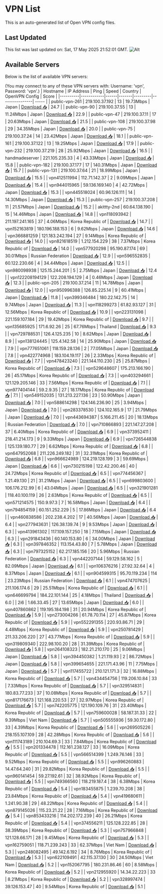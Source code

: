 # VPN List

This is an auto-generated list of Open VPN config files.

## Last Updated

This list was last updated on: Sat, 17 May 2025 21:52:01 GMT.
![Alt](https://repobeats.axiom.co/api/embed/186b98318ef1479477931607c1ad7d823f12451f.svg "Repobeats analytics image")

## Available Servers

Below is the list of available VPN servers:

(You may connect to any of these VPN servers with: Username: 'vpn', Password: 'vpn'.)
| Hostname | IP Address | Ping | Speed | Country | OpenVPN Config | Score |
|----------|------------|------|-------|---------|----------------| ----- |
| public-vpn-261 | 219.100.37.192 | 13 | 19.73Mbps | Japan | [Download 📥](./configs/server_0_JP.ovpn) | 24.7 |
| public-vpn-90 | 219.100.37.55 | 13 | 11.24Mbps | Japan | [Download 📥](./configs/server_1_JP.ovpn) | 22.9 |
| public-vpn-47 | 219.100.37.11 | 17 | 20.63Mbps | Japan | [Download 📥](./configs/server_2_JP.ovpn) | 21.5 |
| public-vpn-108 | 219.100.37.98 | 29 | 34.35Mbps | Japan | [Download 📥](./configs/server_3_JP.ovpn) | 20.0 |
| public-vpn-75 | 219.100.37.24 | 14 | 23.42Mbps | Japan | [Download 📥](./configs/server_4_JP.ovpn) | 18.1 |
| public-vpn-161 | 219.100.37.122 | 13 | 19.25Mbps | Japan | [Download 📥](./configs/server_5_JP.ovpn) | 17.9 |
| public-vpn-232 | 219.100.37.219 | 28 | 25.92Mbps | Japan | [Download 📥](./configs/server_6_JP.ovpn) | 16.5 |
| handmadeserver | 221.105.235.33 | 4 | 43.33Mbps | Japan | [Download 📥](./configs/server_7_JP.ovpn) | 15.8 |
| public-vpn-182 | 219.100.37.177 | 17 | 140.31Mbps | Japan | [Download 📥](./configs/server_8_JP.ovpn) | 15.7 |
| public-vpn-131 | 219.100.37.64 | 21 | 18.99Mbps | Japan | [Download 📥](./configs/server_9_JP.ovpn) | 15.5 |
| vpn412511994 | 112.71.142.37 | 2 | 9.09Mbps | Japan | [Download 📥](./configs/server_10_JP.ovpn) | 15.4 |
| vpn944015965 | 59.136.169.140 | 4 | 42.72Mbps | Japan | [Download 📥](./configs/server_11_JP.ovpn) | 15.3 |
| vpn445518024 | 60.96.126.111 | 14 | 14.30Mbps | Japan | [Download 📥](./configs/server_12_JP.ovpn) | 15.3 |
| public-vpn-257 | 219.100.37.208 | 11 | 21.57Mbps | Japan | [Download 📥](./configs/server_13_JP.ovpn) | 15.2 |
| akittty-2nd | 60.64.138.190 | 15 | 14.46Mbps | Japan | [Download 📥](./configs/server_14_JP.ovpn) | 14.8 |
| vpn118093942 | 211.197.241.165 | 37 | 4.06Mbps | Korea Republic of | [Download 📥](./configs/server_15_KR.ovpn) | 14.7 |
| vpn152163819 | 180.196.188.153 | 6 | 9.62Mbps | Japan | [Download 📥](./configs/server_16_JP.ovpn) | 14.6 |
| vpn366881259 | 121.183.242.194 | 27 | 9.14Mbps | Korea Republic of | [Download 📥](./configs/server_17_KR.ovpn) | 14.0 |
| vpn821618519 | 1.212.154.229 | 38 | 7.37Mbps | Korea Republic of | [Download 📥](./configs/server_18_KR.ovpn) | 14.0 |
| vpn577920298 | 95.190.87.174 | 69 | 30.01Mbps | Russian Federation | [Download 📥](./configs/server_19_RU.ovpn) | 12.9 |
| vpn596552835 | 60.122.230.66 | 4 | 34.44Mbps | Japan | [Download 📥](./configs/server_20_JP.ovpn) | 12.5 |
| vpn980098938 | 125.15.244.201 | 5 | 2.75Mbps | Japan | [Download 📥](./configs/server_21_JP.ovpn) | 12.4 |
| vpn122208194129 | 122.208.194.129 | 4 | 0.46Mbps | Japan | [Download 📥](./configs/server_22_JP.ovpn) | 12.3 |
| public-vpn-205 | 219.100.37.214 | 11 | 14.78Mbps | Japan | [Download 📥](./configs/server_23_JP.ovpn) | 12.0 |
| vpn950996388 | 126.85.225.14 | 9 | 60.41Mbps | Japan | [Download 📥](./configs/server_24_JP.ovpn) | 11.8 |
| vpn399346484 | 180.22.142.75 | 14 | 9.74Mbps | Japan | [Download 📥](./configs/server_25_JP.ovpn) | 11.3 |
| vpn118299273 | 61.82.93.127 | 31 | 12.56Mbps | Korea Republic of | [Download 📥](./configs/server_26_KR.ovpn) | 10.9 |
| vpn223131098 | 221.159.107.184 | 29 | 19.42Mbps | Korea Republic of | [Download 📥](./configs/server_27_KR.ovpn) | 9.7 |
| vpn135685925 | 171.6.92.26 | 25 | 67.76Mbps | Thailand | [Download 📥](./configs/server_28_TH.ovpn) | 9.3 |
| vpn729788531 | 126.4.125.235 | 10 | 8.62Mbps | Japan | [Download 📥](./configs/server_29_JP.ovpn) | 8.9 |
| vpn138124445 | 125.4.142.58 | 14 | 25.90Mbps | Japan | [Download 📥](./configs/server_30_JP.ovpn) | 7.9 |
| vpn777651061 | 118.159.28.136 | 2 | 77.05Mbps | Japan | [Download 📥](./configs/server_31_JP.ovpn) | 7.8 |
| vpn422774968 | 183.104.19.117 | 26 | 2.33Mbps | Korea Republic of | [Download 📥](./configs/server_32_KR.ovpn) | 7.7 |
| vpn478423240 | 221.144.110.230 | 25 | 25.87Mbps | Korea Republic of | [Download 📥](./configs/server_33_KR.ovpn) | 7.3 |
| vpn529648607 | 175.213.166.190 | 26 | 45.17Mbps | Korea Republic of | [Download 📥](./configs/server_34_KR.ovpn) | 7.3 |
| vpn403294661 | 121.129.205.146 | 33 | 7.56Mbps | Korea Republic of | [Download 📥](./configs/server_35_KR.ovpn) | 7.1 |
| vpn977404144 | 59.2.9.35 | 27 | 18.17Mbps | Korea Republic of | [Download 📥](./configs/server_36_KR.ovpn) | 7.1 |
| vpn549152035 | 131.213.227.136 | 23 | 50.90Mbps | Japan | [Download 📥](./configs/server_37_JP.ovpn) | 7.0 |
| vpn588614298 | 124.146.236.90 | 25 | 3.94Mbps | Japan | [Download 📥](./configs/server_38_JP.ovpn) | 7.0 |
| vpn283378530 | 124.102.165.9 | 17 | 21.79Mbps | Japan | [Download 📥](./configs/server_39_JP.ovpn) | 7.0 |
| vpn443694387 | 5.166.211.45 | 20 | 18.13Mbps | Russian Federation | [Download 📥](./configs/server_40_RU.ovpn) | 7.0 |
| vpn710866893 | 221.147.27.208 | 37 | 6.40Mbps | Korea Republic of | [Download 📥](./configs/server_41_KR.ovpn) | 6.9 |
| vpn373952411 | 218.41.214.173 | 9 | 9.33Mbps | Japan | [Download 📥](./configs/server_42_JP.ovpn) | 6.9 |
| vpn726544838 | 125.139.180.77 | 29 | 6.62Mbps | Korea Republic of | [Download 📥](./configs/server_43_KR.ovpn) | 6.8 |
| vpn647952068 | 211.226.249.182 | 31 | 32.31Mbps | Korea Republic of | [Download 📥](./configs/server_44_KR.ovpn) | 6.8 |
| vpn966624989 | 124.219.128.199 | 3 | 59.69Mbps | Japan | [Download 📥](./configs/server_45_JP.ovpn) | 6.6 |
| vpn730215198 | 122.42.200.46 | 40 | 24.72Mbps | Korea Republic of | [Download 📥](./configs/server_46_KR.ovpn) | 6.5 |
| vpn774456367 | 1.21.49.130 | 21 | 31.21Mbps | Japan | [Download 📥](./configs/server_47_JP.ovpn) | 6.5 |
| vpn699803600 | 106.176.212.99 | 6 | 43.04Mbps | Japan | [Download 📥](./configs/server_48_JP.ovpn) | 6.5 |
| vpn321901281 | 118.40.100.119 | 26 | 2.63Mbps | Korea Republic of | [Download 📥](./configs/server_49_KR.ovpn) | 6.5 |
| vpn571214575 | 150.9.97.3 | 7 | 16.58Mbps | Japan | [Download 📥](./configs/server_50_JP.ovpn) | 6.4 |
| vpn794854159 | 60.151.252.229 | 5 | 17.86Mbps | Japan | [Download 📥](./configs/server_51_JP.ovpn) | 6.4 |
| vpn460838586 | 202.238.4.202 | 17 | 40.56Mbps | Japan | [Download 📥](./configs/server_52_JP.ovpn) | 6.4 |
| vpn277943631 | 126.38.139.74 | 9 | 9.53Mbps | Japan | [Download 📥](./configs/server_53_JP.ovpn) | 6.3 |
| vpn413961302 | 117.109.157.250 | 18 | 7.15Mbps | Japan | [Download 📥](./configs/server_54_JP.ovpn) | 6.3 |
| vpn291843436 | 60.140.153.80 | 6 | 34.00Mbps | Japan | [Download 📥](./configs/server_55_JP.ovpn) | 6.3 |
| vpn397846352 | 113.154.43.80 | 7 | 5.78Mbps | Japan | [Download 📥](./configs/server_56_JP.ovpn) | 6.3 |
| vpn797325152 | 62.217.185.156 | 20 | 5.96Mbps | Russian Federation | [Download 📥](./configs/server_57_RU.ovpn) | 6.3 |
| vpn442207144 | 59.129.58.162 | 5 | 82.09Mbps | Japan | [Download 📥](./configs/server_58_JP.ovpn) | 6.1 |
| vpn106376216 | 27.92.32.64 | 4 | 8.37Mbps | Japan | [Download 📥](./configs/server_59_JP.ovpn) | 6.1 |
| vpn904599315 | 95.70.119.234 | 114 | 23.23Mbps | Russian Federation | [Download 📥](./configs/server_60_RU.ovpn) | 6.1 |
| vpn474707625 | 211.106.174.6 | 29 | 25.51Mbps | Korea Republic of | [Download 📥](./configs/server_61_KR.ovpn) | 6.1 |
| vpn646699794 | 184.22.101.144 | 25 | 4.18Mbps | Thailand | [Download 📥](./configs/server_62_TH.ovpn) | 6.0 |
| 2i6 | 1.66.33.45 | 27 | 13.65Mbps | Japan | [Download 📥](./configs/server_63_JP.ovpn) | 6.0 |
| vpn407860862 | 119.195.184.198 | 31 | 20.94Mbps | Korea Republic of | [Download 📥](./configs/server_64_KR.ovpn) | 5.9 |
| vpn273004266 | 61.78.70.114 | 27 | 45.87Mbps | Korea Republic of | [Download 📥](./configs/server_65_KR.ovpn) | 5.9 |
| vpn552291355 | 220.93.86.71 | 29 | 4.48Mbps | Korea Republic of | [Download 📥](./configs/server_66_KR.ovpn) | 5.9 |
| vpn250781429 | 211.33.206.220 | 27 | 43.77Mbps | Korea Republic of | [Download 📥](./configs/server_67_KR.ovpn) | 5.9 |
| vpn319809340 | 222.98.100.20 | 28 | 31.39Mbps | Korea Republic of | [Download 📥](./configs/server_68_KR.ovpn) | 5.8 |
| vpn264108323 | 182.21.210.170 | 25 | 9.06Mbps | Japan | [Download 📥](./configs/server_69_JP.ovpn) | 5.8 |
| vpn394450382 | 1.21.119.93 | 2 | 86.72Mbps | Japan | [Download 📥](./configs/server_70_JP.ovpn) | 5.8 |
| vpn399654655 | 221.171.43.96 | 11 | 7.75Mbps | Japan | [Download 📥](./configs/server_71_JP.ovpn) | 5.7 |
| vpn117455722 | 210.121.171.3 | 32 | 16.88Mbps | Korea Republic of | [Download 📥](./configs/server_72_KR.ovpn) | 5.7 |
| vpn434454756 | 119.206.10.84 | 33 | 7.33Mbps | Korea Republic of | [Download 📥](./configs/server_73_KR.ovpn) | 5.7 |
| vpn329514831 | 180.83.77.233 | 37 | 10.08Mbps | Korea Republic of | [Download 📥](./configs/server_74_KR.ovpn) | 5.7 |
| vpn817176673 | 121.168.220.53 | 27 | 32.97Mbps | Korea Republic of | [Download 📥](./configs/server_75_KR.ovpn) | 5.7 |
| vpn742205775 | 121.190.109.76 | 31 | 23.40Mbps | Korea Republic of | [Download 📥](./configs/server_76_KR.ovpn) | 5.7 |
| vpn759600028 | 58.187.31.33 | 22 | 9.39Mbps | Viet Nam | [Download 📥](./configs/server_77_VN.ovpn) | 5.7 |
| vpn505555936 | 59.30.172.80 | 33 | 4.39Mbps | Korea Republic of | [Download 📥](./configs/server_78_KR.ovpn) | 5.6 |
| vpn269505226 | 218.155.107.109 | 28 | 42.28Mbps | Korea Republic of | [Download 📥](./configs/server_79_KR.ovpn) | 5.6 |
| vpn111743189 | 210.104.69.3 | 33 | 7.84Mbps | Korea Republic of | [Download 📥](./configs/server_80_KR.ovpn) | 5.5 |
| vpn201334478 | 112.161.238.127 | 33 | 16.09Mbps | Korea Republic of | [Download 📥](./configs/server_81_KR.ovpn) | 5.5 |
| vpn566514399 | 1.249.76.146 | 33 | 9.52Mbps | Korea Republic of | [Download 📥](./configs/server_82_KR.ovpn) | 5.5 |
| vpn996260883 | 14.47.64.240 | 31 | 29.82Mbps | Korea Republic of | [Download 📥](./configs/server_83_KR.ovpn) | 5.5 |
| vpn960141454 | 59.27.192.61 | 32 | 38.92Mbps | Korea Republic of | [Download 📥](./configs/server_84_KR.ovpn) | 5.5 |
| vpn749366560 | 118.219.187.4 | 38 | 6.38Mbps | Korea Republic of | [Download 📥](./configs/server_85_KR.ovpn) | 5.4 |
| vpn183455875 | 1.239.70.208 | 38 | 23.84Mbps | Korea Republic of | [Download 📥](./configs/server_86_KR.ovpn) | 5.4 |
| vpn419680611 | 1.241.90.38 | 29 | 48.22Mbps | Korea Republic of | [Download 📥](./configs/server_87_KR.ovpn) | 5.4 |
| vpn879145026 | 115.23.21.22 | 28 | 7.16Mbps | Korea Republic of | [Download 📥](./configs/server_88_KR.ovpn) | 5.4 |
| vpn853433216 | 114.202.172.239 | 40 | 26.21Mbps | Korea Republic of | [Download 📥](./configs/server_89_KR.ovpn) | 5.4 |
| vpn374556211 | 125.128.222.85 | 28 | 38.39Mbps | Korea Republic of | [Download 📥](./configs/server_90_KR.ovpn) | 5.3 |
| vpn757966848 | 121.128.66.171 | 28 | 9.45Mbps | Korea Republic of | [Download 📥](./configs/server_91_KR.ovpn) | 5.3 |
| vpn162759051 | 118.71.239.243 | 33 | 62.37Mbps | Viet Nam | [Download 📥](./configs/server_92_VN.ovpn) | 5.3 |
| vpn248082495 | 49.142.6.192 | 34 | 8.76Mbps | Korea Republic of | [Download 📥](./configs/server_93_KR.ovpn) | 5.3 |
| vpn622109491 | 42.115.37.130 | 30 | 24.50Mbps | Viet Nam | [Download 📥](./configs/server_94_VN.ovpn) | 5.2 |
| vpn152067795 | 180.231.86.46 | 60 | 8.58Mbps | Korea Republic of | [Download 📥](./configs/server_95_KR.ovpn) | 5.2 |
| vpn212955920 | 14.34.22.223 | 33 | 8.21Mbps | Korea Republic of | [Download 📥](./configs/server_96_KR.ovpn) | 5.2 |
| vpn328997474 | 39.126.153.47 | 40 | 9.54Mbps | Korea Republic of | [Download 📥](./configs/server_97_KR.ovpn) | 5.1 |
